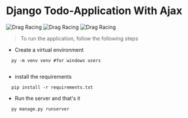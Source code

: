 # Django Todo-Application With Ajax

![Drag Racing](Dragster.jpg)
![Drag Racing](Dragster.jpg)
![Drag Racing](Dragster.jpg)

>To run the application, follow the following steps

- Create a virtual environment
```
  py -m venv venv #for windows users
  
```
- install the requirements

```
  pip install -r requirements.txt
```

- Run the server and that's it
```
  py manage.py runserver
```
